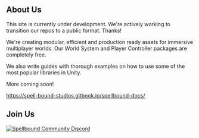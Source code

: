## About Us
This site is currently under development. We're actively working to transition our repos to a public format. Thanks!

We're creating modular, efficient and production ready assets for immersive multiplayer worlds. Our World System and Player Controller packages are completely free.

We also write guides with thorough examples on how to use some of the most popular libraries in Unity.

More coming soon!

https://spell-bound-studios.gitbook.io/spellbound-docs/

## Join Us
<a href="https://discord.gg/CtWfrZQNhY" target="_blank">
    <img src="https://discord.com/api/guilds/1403395736405803229/widget.png?style=banner2" alt="Spellbound Community Discord">
</a>